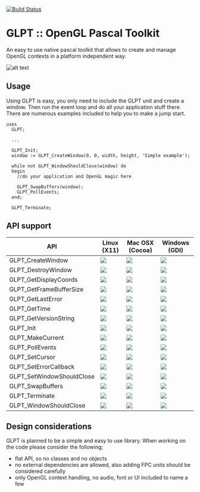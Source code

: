 [![Build Status](https://travis-ci.org/daar/GLPT.svg?branch=master)](https://travis-ci.org/daar/GLPT)

# GLPT :: OpenGL Pascal Toolkit

An easy to use native pascal toolkit that allows to create and manage OpenGL contexts in a platform independent way.

![alt text](https://github.com/daar/GLPT/blob/master/image/simple.png "GLPT in action")

## Usage
Using GLPT is easy, you only need to include the GLPT unit and create a window. Then run the event loop and do all your application stuff there. There are numerous examples included to help you to make a jump start.

    uses
      GLPT;
  
      ...

      GLPT_Init;
      window := GLPT_CreateWindow(0, 0, width, height, 'Simple example');

      while not GLPT_WindowShouldClose(window) do
      begin
        //do your application and OpenGL magic here

        GLPT_SwapBuffers(window);
        GLPT_PollEvents;
      end;

      GLPT_Terminate;

## API support
<!-- API-SUPPORT-LIST:START -->
| API                       | Linux (X11)     | Mac OSX (Cocoa) | Windows (GDI)   | 
|---------------------------|-----------------|-----------------|-----------------|
| GLPT_CreateWindow | <img src="https://github.com/daar/GLPT/blob/master/doc/green.svg"> | <img src="https://github.com/daar/GLPT/blob/master/doc/green.svg"> | <img src="https://github.com/daar/GLPT/blob/master/doc/green.svg"> | 
| GLPT_DestroyWindow | <img src="https://github.com/daar/GLPT/blob/master/doc/green.svg"> | <img src="https://github.com/daar/GLPT/blob/master/doc/green.svg"> | <img src="https://github.com/daar/GLPT/blob/master/doc/green.svg"> | 
| GLPT_GetDisplayCoords | <img src="https://github.com/daar/GLPT/blob/master/doc/green.svg"> | <img src="https://github.com/daar/GLPT/blob/master/doc/green.svg"> | <img src="https://github.com/daar/GLPT/blob/master/doc/green.svg"> | 
| GLPT_GetFrameBufferSize | <img src="https://github.com/daar/GLPT/blob/master/doc/green.svg"> | <img src="https://github.com/daar/GLPT/blob/master/doc/green.svg"> | <img src="https://github.com/daar/GLPT/blob/master/doc/green.svg"> | 
| GLPT_GetLastError | <img src="https://github.com/daar/GLPT/blob/master/doc/green.svg"> | <img src="https://github.com/daar/GLPT/blob/master/doc/green.svg"> | <img src="https://github.com/daar/GLPT/blob/master/doc/green.svg"> | 
| GLPT_GetTime | <img src="https://github.com/daar/GLPT/blob/master/doc/green.svg"> | <img src="https://github.com/daar/GLPT/blob/master/doc/green.svg"> | <img src="https://github.com/daar/GLPT/blob/master/doc/green.svg"> | 
| GLPT_GetVersionString | <img src="https://github.com/daar/GLPT/blob/master/doc/green.svg"> | <img src="https://github.com/daar/GLPT/blob/master/doc/green.svg"> | <img src="https://github.com/daar/GLPT/blob/master/doc/green.svg"> | 
| GLPT_Init | <img src="https://github.com/daar/GLPT/blob/master/doc/green.svg"> | <img src="https://github.com/daar/GLPT/blob/master/doc/green.svg"> | <img src="https://github.com/daar/GLPT/blob/master/doc/green.svg"> | 
| GLPT_MakeCurrent | <img src="https://github.com/daar/GLPT/blob/master/doc/red.svg"> | <img src="https://github.com/daar/GLPT/blob/master/doc/green.svg"> | <img src="https://github.com/daar/GLPT/blob/master/doc/green.svg"> | 
| GLPT_PollEvents | <img src="https://github.com/daar/GLPT/blob/master/doc/green.svg"> | <img src="https://github.com/daar/GLPT/blob/master/doc/green.svg"> | <img src="https://github.com/daar/GLPT/blob/master/doc/green.svg"> | 
| GLPT_SetCursor | <img src="https://github.com/daar/GLPT/blob/master/doc/red.svg"> | <img src="https://github.com/daar/GLPT/blob/master/doc/green.svg"> | <img src="https://github.com/daar/GLPT/blob/master/doc/orange.svg"> | 
| GLPT_SetErrorCallback | <img src="https://github.com/daar/GLPT/blob/master/doc/green.svg"> | <img src="https://github.com/daar/GLPT/blob/master/doc/green.svg"> | <img src="https://github.com/daar/GLPT/blob/master/doc/green.svg"> | 
| GLPT_SetWindowShouldClose | <img src="https://github.com/daar/GLPT/blob/master/doc/green.svg"> | <img src="https://github.com/daar/GLPT/blob/master/doc/green.svg"> | <img src="https://github.com/daar/GLPT/blob/master/doc/green.svg"> | 
| GLPT_SwapBuffers | <img src="https://github.com/daar/GLPT/blob/master/doc/green.svg"> | <img src="https://github.com/daar/GLPT/blob/master/doc/green.svg"> | <img src="https://github.com/daar/GLPT/blob/master/doc/green.svg"> | 
| GLPT_Terminate | <img src="https://github.com/daar/GLPT/blob/master/doc/green.svg"> | <img src="https://github.com/daar/GLPT/blob/master/doc/green.svg"> | <img src="https://github.com/daar/GLPT/blob/master/doc/green.svg"> | 
| GLPT_WindowShouldClose | <img src="https://github.com/daar/GLPT/blob/master/doc/green.svg"> | <img src="https://github.com/daar/GLPT/blob/master/doc/green.svg"> | <img src="https://github.com/daar/GLPT/blob/master/doc/green.svg"> | 
<!-- API-SUPPORT-LIST:END -->

## Design considerations
GLPT is planned to be a simple and easy to use library. When working on the code please consider the following; 

* flat API, so no classes and no objects
* no external dependencies are allowed, also adding FPC units should be considered carefully
* only OpenGL context handling, no audio, font or UI included to name a few
